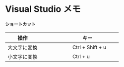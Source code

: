 # Visual Studio メモ

#### ショートカット

|　　操作                               |　　キー                    |
|:--------------------------------------|:---------------------------|
| 大文字に変換                            |   Ctrl + Shift + u       |
| 小文字に変換                            |  Ctrl + u                |


　  
　  
